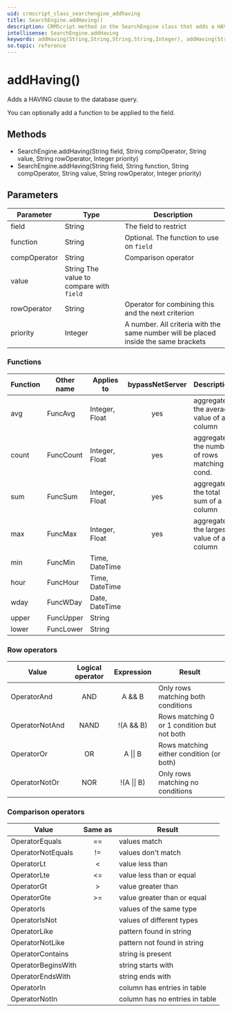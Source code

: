 ```yaml
---
uid: crmscript_class_searchengine_addhaving
title: SearchEngine.addHaving()
description: CRMScript method in the SearchEngine class that adds a HAVING clause to the database query
intellisense: SearchEngine.addHaving
keywords: addHaving(String,String,String,String,Integer), addHaving(String,String,String,String,String,Integer)
so.topic: reference
---
```


# addHaving()

Adds a HAVING clause to the database query.

You can optionally add a function to be applied to the field.

## Methods

* SearchEngine.addHaving(String field, String compOperator, String value, String rowOperator, Integer priority)
* SearchEngine.addHaving(String field, String function, String compOperator, String value, String rowOperator, Integer priority)

## Parameters

| Parameter | Type | Description |
|---|---|---|
| field | String | The field to restrict |
| function | String | Optional. The function to use on `field` |
| compOperator | String | Comparison operator |
| value | String  The value to compare with `field` |
| rowOperator | String | Operator for combining this and the next criterion |
| priority | Integer | A number. All criteria with the same number will be placed inside the same brackets |

### Functions

| Function | Other name | Applies to     | bypassNetServer | Description |
|----------|------------|----------------|:---------------:|-------------|
| avg      | FuncAvg    | Integer, Float |     yes         | aggregate, the average value of a column |
| count    | FuncCount  | Integer, Float |     yes         | aggregate, the number of rows matching cond. |
| sum      | FuncSum    | Integer, Float |     yes         |aggregate, the total sum of a column |
| max      | FuncMax    | Integer, Float |     yes         | aggregate, the largest value of a column |
| min      | FuncMin    | Time, DateTime |                 |            |
| hour     | FuncHour   | Time, DateTime |                 |            |
| wday     | FuncWDay   | Date, DateTime |                 |            |
| upper    | FuncUpper  | String         |                 |            |
| lower    | FuncLower  | String         |                 |            |

### Row operators

| Value          | Logical operator | Expression  | Result                                     |
|----------------|:----------------:|:-----------:|--------------------------------------------|
| OperatorAnd    | AND              | A && B      | Only rows matching both conditions         |
| OperatorNotAnd | NAND             | !(A && B)   | Rows matching 0 or 1 condition but not both |
| OperatorOr     | OR               | A \|\| B    | Rows matching either condition (or both)   |
| OperatorNotOr  | NOR              | !(A \|\| B) | Only rows matching no conditions |

### Comparison operators

| Value              | Same as | Result                         |
|--------------------|:-------:|--------------------------------|
| OperatorEquals     | ==      | values match                   |
| OperatorNotEquals  | !=      | values don't match             |
| OperatorLt         | <       | value less than                |
| OperatorLte        | <=      | value less than or equal       |
| OperatorGt         | >       | value greater than             |
| OperatorGte        | >=      | value greater than or equal    |
| OperatorIs         |         | values of the same type        |
| OperatorIsNot      |         | values of different types      |
| OperatorLike       |         | pattern found in string        |
| OperatorNotLike    |         | pattern not found in string    |
| OperatorContains   |         | string is present              |
| OperatorBeginsWith |         | string starts with             |
| OperatorEndsWith   |         | string ends with               |
| OperatorIn         |         | column has entries in table    |
| OperatorNotIn      |         | column has no entries in table |
